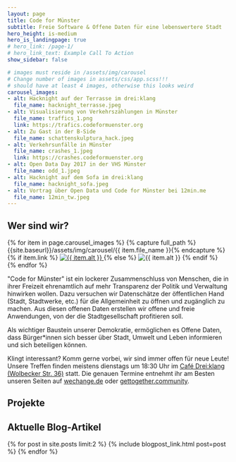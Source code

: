 ```yaml
---
layout: page
title: Code for Münster
subtitle: Freie Software & Offene Daten für eine lebenswertere Stadt
hero_height: is-medium
hero_is_landingpage: true
# hero_link: /page-1/
# hero_link_text: Example Call To Action
show_sidebar: false

# images must reside in /assets/img/carousel
# Change number of images in assets/css/app.scss!!!
# should have at least 4 images, otherwise this looks weird
carousel_images:
- alt: Hacknight auf der Terrasse im drei:klang
  file_name: hacknight_terrasse.jpeg
- alt: Visualisierung von Verkehrszählungen in Münster
  file_name: traffics_1.png
  link: https://trafics.codeformuenster.org
- alt: Zu Gast in der B-Side
  file_name: schattenskulptura_hack.jpeg
- alt: Verkehrsunfälle in Münster
  file_name: crashes_1.jpeg
  link: https://crashes.codeformuenster.org
- alt: Open Data Day 2017 in der VHS Münster
  file_name: odd_1.jpeg
- alt: Hacknight auf dem Sofa im drei:klang
  file_name: hacknight_sofa.jpeg
- alt: Vortrag über Open Data und Code for Münster bei 12min.me
  file_name: 12min_tw.jpeg
---
```


## Wer sind wir?

<div class="Carousel">
  <div class="Carousel-slides">
    {% for item in page.carousel_images %}
    {% capture full_path %}{{site.baseurl}}/assets/img/carousel/{{ item.file_name }}{% endcapture %}
    <div class="Carousel-slide">
      {% if item.link %}
        <a href="{{ item.link }}" class="Carousel-item">
          <img src="{{ full_path }}" alt="{{ item.alt }}">
        </a>
      {% else %}
        <img src="{{ full_path }}" class="Carousel-item" alt="{{ item.alt }}">
      {% endif %}
    </div>
    {% endfor %}
  </div>
</div>

"Code for Münster" ist ein lockerer Zusammenschluss von Menschen, die in ihrer Freizeit ehrenamtlich auf mehr Transparenz der Politik und Verwaltung hinwirken wollen. Dazu versuchen wir Datenschätze der öffentlichen Hand (Stadt, Stadtwerke, etc.) für die Allgemeinheit zu öffnen und zugänglich zu machen. Aus diesen offenen Daten erstellen wir offene und freie Anwendungen, von der die Stadtgesellschaft profitieren soll.

Als wichtiger Baustein unserer Demokratie, ermöglichen es Offene Daten, dass Bürger*innen sich besser über Stadt, Umwelt und Leben informieren und sich beteiligen können.

Klingt interessant? Komm gerne vorbei, wir sind immer offen für neue Leute! Unsere Treffen finden meistens dienstags um 18:30 Uhr im [Café Drei:klang (Wolbecker Str. 36)](https://www.openstreetmap.org/node/3351819468) statt. Die genauen Termine entnehmt ihr am Besten unseren Seiten auf [wechange.de](https://wechange.de/project/code-for-muenster/) oder [gettogether.community](https://gettogether.community/events/3972/hacknight/).

## Projekte


## Aktuelle Blog-Artikel

{% for post in site.posts limit:2 %}
{% include blogpost_link.html post=post %}
{% endfor %}
